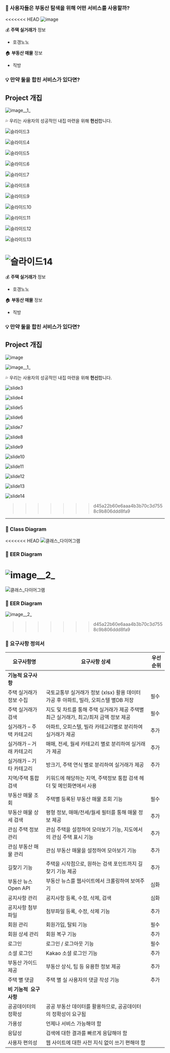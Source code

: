 ### **🤔 사용자들은 부동산 탐색을 위해 어떤 서비스를 사용할까?**

<<<<<<< HEAD
![image](/uploads/89950a86e1f0a86ff5f0ffbd6fe61237/image.png)

💰 **주택 실거래가** 정보

- 호갱노노

🏠 **부동산 매물** 정보

- 직방

### 💡 만약 **둘을 합친 서비스**가 있다면?

## Project 개집

![image__1_](/uploads/d6d19ef0ca27433728ccf1e8b6060c39/image__1_.png)

💦 우리는 사용자의 성공적인 내집 마련을 위해 **헌신**합니다.

![슬라이드3](/uploads/6d96f36650b9d15ecfd1091e4672eec1/슬라이드3.png)

![슬라이드4](/uploads/070e312ef6be61a37c1cefa6e98e5333/슬라이드4.png)

![슬라이드5](/uploads/8990772e247d8b8462325b4e394bccaa/슬라이드5.png)

![슬라이드6](/uploads/f4fbd4ee1a3c9bddb112fcd147bad39a/슬라이드6.png)

![슬라이드7](/uploads/9bf5a68af8a639ee23fd77aff4eab601/슬라이드7.png)

![슬라이드8](/uploads/1bbaf043a6a3c2c394008fb4de0751ea/슬라이드8.png)

![슬라이드9](/uploads/1ab433a4a24163a6040e920a8762efc8/슬라이드9.png)

![슬라이드10](/uploads/1c501e677275c7c83ce420046e6a7d57/슬라이드10.png)

![슬라이드11](/uploads/92043cf77b2143fc1dbd11300087bd52/슬라이드11.png)

![슬라이드12](/uploads/839a086e86a8dffc739744b34786ce60/슬라이드12.png)

![슬라이드13](/uploads/a4ba4379962ac5db2c9d1c709b172ea1/슬라이드13.png)

![슬라이드14](/uploads/88b607e83218fa3b14f93267c268ddb6/슬라이드14.png)
=======
💰 **주택 실거래가** 정보

- 호갱노노

🏠 **부동산 매물** 정보

- 직방

### 💡 만약 **둘을 합친 서비스**가 있다면?

## Project 개집
![image](./assets/images/slide1.png)

![image__1_](./assets/images/slide2.png)

💦 우리는 사용자의 성공적인 내집 마련을 위해 **헌신**합니다.

![slide3](./assets/images/slide3.png)

![slide4](./assets/images/slide4.png)

![slide5](./assets/images/slide5.png)

![slide6](./assets/images/slide6.png)

![slide7](./assets/images/slide7.png)

![slide8](./assets/images/slide8.png)

![slide9](./assets/images/slide9.png)

![slide10](./assets/images/slide10.png)

![slide11](./assets/images/slide11.png)

![slide12](./assets/images/slide12.png)

![slide13](./assets/images/slide13.png)

![slide14](./assets/images/slide14.png)

>>>>>>> d45a22b60e6aaa4b3b70c3d7558c9b806ddd8fa9
---

### 🌟 Class Diagram

<<<<<<< HEAD
![클래스_다이어그램](/uploads/8d782446ab1a8e3d74e08783131fc3b8/클래스_다이어그램.jpg)

### 🌟 EER Diagram

![image__2_](/uploads/f22af1b2397c899ba5570a019860afbc/image__2_.png)
=======
![클래스_다이어그램](./assets/images/class_diagram.jpg)

### 🌟 EER Diagram

![image__2_](./assets/images/eer_diagram.png)
>>>>>>> d45a22b60e6aaa4b3b70c3d7558c9b806ddd8fa9

### 🌟 요구사항 정의서

| **요구사항명** | **요구사항 상세** | **우선순위** |
| --- | --- | --- |
| **기능적 요구사항** |  |  |
| 주택 실거래가 정보 수집 | 국토교통부 실거래가 정보 (xlsx) 활용 데이터 가공 후 아파트, 빌라, 오피스텔 별DB 저장 | 필수 |
| 주택 실거래가 검색 | 지도 및 차트를 통해 주택 실거래가 제공 주택별 최근 실거래가, 최고/최저 금액 정보 제공 | 필수 |
| 실거래가 – 주택 카테고리 | 아파트, 오피스텔, 빌라 카테고리별로 분리하여 실거래가 제공 | 추가 |
| 실거래가 – 거래 카테고리 | 매매, 전세, 월세 카테고리 별로 분리하여 실거래가 제공 | 추가 |
| 실거래가 – 기타 카테고리 | 방크기, 주택 연식 별로 분리하여 실거래가 제공 | 추가 |
| 지역/주택 통합검색 | 키워드에 해당하는 지역, 주택정보 통합 검색 헤더 및 메인화면에서 사용 |  |
| 부동산 매물 조회 | 주택별 등록된 부동산 매물 조회 기능 | 필수 |
| 부동산 매물 상세 검색 | 평형 정보, 매매/전세/월세 필터를 통해 매물 정보 제공 | 추가 |
| 관심 주택 정보 관리 | 관심 주택을 설정하여 모아보기 기능, 지도에서의 관심 주택 표시 기능 | 추가 |
| 관심 부동산 매물 관리 | 관심 부동산 매물을 설정하여 모아보기 기능 | 추가 |
| 길찾기 기능 | 주택을 시작점으로, 원하는 검색 포인트까지 길찾기 기능 제공 | 추가 |
| 부동산 뉴스 Open API | 부동산 뉴스를 웹사이트에서 크롤링하여 보여주기 | 심화 |
| 공지사항 관리 | 공지사항 등록, 수정, 삭제, 검색 | 심화 |
| 공지사항 첨부파일 | 첨부파일 등록, 수정, 삭제 기능 | 추가 |
| 회원 관리 | 회원가입, 탈퇴 기능 | 필수 |
| 회원 상세 관리 | 회원 복구 기능 | 추가 |
| 로그인 | 로그인 / 로그아웃 기능 | 필수 |
| 소셜 로그인 | Kakao 소셜 로그인 기능 | 추가 |
| 부동산 가이드 제공 | 부동산 상식, 팁 등 유용한 정보 제공 | 추가 |
| 주택 별 댓글 | 주택 별 실 사용자의 댓글 작성 기능 | 추가 |
| **비 기능적  요구사항** |  |  |
| 공공데이터의 정확성 | 공공 부동산 데이터를 활용하므로, 공공데이터의 정확성이 요구됨 |  |
| 가용성 | 언제나 서비스 가능해야 함 |  |
| 응답성 | 검색에 대한 결과를 빠르게 응답해야 함 |  |
| 사용자 편의성 | 웹 사이트에 대한 사전 지식 없이 쓰기 편해야 함 |  |
